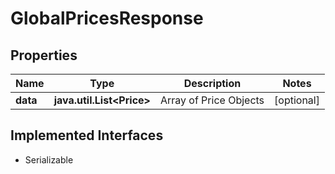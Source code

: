 

# GlobalPricesResponse


## Properties

Name | Type | Description | Notes
------------ | ------------- | ------------- | -------------
**data** | **java.util.List&lt;Price&gt;** | Array of Price Objects |  [optional]


## Implemented Interfaces

* Serializable


